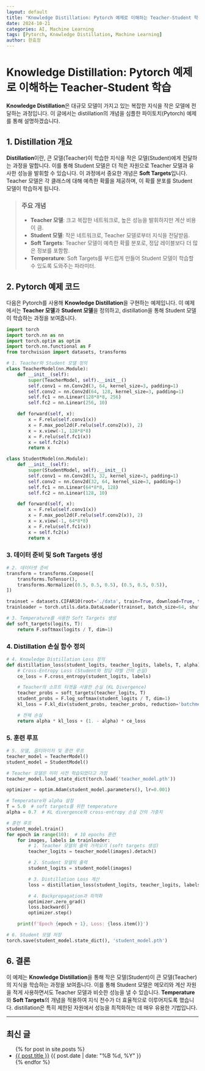 ```yaml
---
layout: default
title: "Knowledge Distillation: Pytorch 예제로 이해하는 Teacher-Student 학습"
date: 2024-10-21
categories: AI, Machine Learning
tags: [Pytorch, Knowledge Distillation, Machine Learning]
author: 한효정
---
```


# Knowledge Distillation: Pytorch 예제로 이해하는 Teacher-Student 학습

**Knowledge Distillation**은 대규모 모델이 가지고 있는 복잡한 지식을 작은 모델에 전달하는 과정입니다. 이 글에서는 distillation의 개념을 심플한 파이토치(Pytorch) 예제를 통해 설명하겠습니다.

## 1. Distillation 개요

**Distillation**이란, 큰 모델(Teacher)이 학습한 지식을 작은 모델(Student)에게 전달하는 과정을 말합니다. 이를 통해 Student 모델은 더 적은 자원으로 Teacher 모델과 유사한 성능을 발휘할 수 있습니다. 이 과정에서 중요한 개념은 **Soft Targets**입니다. Teacher 모델은 각 클래스에 대해 예측한 확률을 제공하며, 이 확률 분포를 Student 모델이 학습하게 됩니다.

> ### 주요 개념
> - **Teacher 모델**: 크고 복잡한 네트워크로, 높은 성능을 발휘하지만 계산 비용이 큼.
> - **Student 모델**: 작은 네트워크로, Teacher 모델로부터 지식을 전달받음.
> - **Soft Targets**: Teacher 모델이 예측한 확률 분포로, 정답 레이블보다 더 많은 정보를 포함함.
> - **Temperature**: Soft Targets를 부드럽게 만들어 Student 모델이 학습할 수 있도록 도와주는 파라미터.

## 2. Pytorch 예제 코드

다음은 Pytorch를 사용해 **Knowledge Distillation**을 구현하는 예제입니다. 이 예제에서는 **Teacher 모델**과 **Student 모델**을 정의하고, distillation을 통해 Student 모델이 학습하는 과정을 보여줍니다.

```python
import torch
import torch.nn as nn
import torch.optim as optim
import torch.nn.functional as F
from torchvision import datasets, transforms

# 1. Teacher와 Student 모델 정의
class TeacherModel(nn.Module):
    def __init__(self):
        super(TeacherModel, self).__init__()
        self.conv1 = nn.Conv2d(3, 64, kernel_size=3, padding=1)
        self.conv2 = nn.Conv2d(64, 128, kernel_size=3, padding=1)
        self.fc1 = nn.Linear(128*8*8, 256)
        self.fc2 = nn.Linear(256, 10)

    def forward(self, x):
        x = F.relu(self.conv1(x))
        x = F.max_pool2d(F.relu(self.conv2(x)), 2)
        x = x.view(-1, 128*8*8)
        x = F.relu(self.fc1(x))
        x = self.fc2(x)
        return x

class StudentModel(nn.Module):
    def __init__(self):
        super(StudentModel, self).__init__()
        self.conv1 = nn.Conv2d(3, 32, kernel_size=3, padding=1)
        self.conv2 = nn.Conv2d(32, 64, kernel_size=3, padding=1)
        self.fc1 = nn.Linear(64*8*8, 128)
        self.fc2 = nn.Linear(128, 10)

    def forward(self, x):
        x = F.relu(self.conv1(x))
        x = F.max_pool2d(F.relu(self.conv2(x)), 2)
        x = x.view(-1, 64*8*8)
        x = F.relu(self.fc1(x))
        x = self.fc2(x)
        return x
```

### 3. 데이터 준비 및 Soft Targets 생성

```python
# 2. 데이터셋 준비
transform = transforms.Compose([
    transforms.ToTensor(),
    transforms.Normalize((0.5, 0.5, 0.5), (0.5, 0.5, 0.5)),
])

trainset = datasets.CIFAR10(root='./data', train=True, download=True, transform=transform)
trainloader = torch.utils.data.DataLoader(trainset, batch_size=64, shuffle=True)

# 3. Temperature를 사용한 Soft Targets 생성
def soft_targets(logits, T):
    return F.softmax(logits / T, dim=1)
```

### 4. Distillation 손실 함수 정의

```python
# 4. Knowledge Distillation Loss 정의
def distillation_loss(student_logits, teacher_logits, labels, T, alpha):
    # Cross-Entropy Loss (Student와 정답 라벨 간의 손실)
    ce_loss = F.cross_entropy(student_logits, labels)

    # Teacher의 소프트 타겟을 사용한 손실 (KL Divergence)
    teacher_probs = soft_targets(teacher_logits, T)
    student_probs = F.log_softmax(student_logits / T, dim=1)
    kl_loss = F.kl_div(student_probs, teacher_probs, reduction='batchmean') * (T * T)

    # 전체 손실
    return alpha * kl_loss + (1. - alpha) * ce_loss
```

### 5. 훈련 루프

```python
# 5. 모델, 옵티마이저 및 훈련 루프
teacher_model = TeacherModel()
student_model = StudentModel()

# Teacher 모델은 이미 사전 학습되었다고 가정
teacher_model.load_state_dict(torch.load('teacher_model.pth'))

optimizer = optim.Adam(student_model.parameters(), lr=0.001)

# Temperature와 alpha 설정
T = 5.0  # soft targets를 위한 temperature
alpha = 0.7  # KL divergence와 cross-entropy 손실 간의 가중치

# 훈련 루프
student_model.train()
for epoch in range(10):  # 10 epochs 훈련
    for images, labels in trainloader:
        # 1. Teacher 모델의 출력 가져오기 (soft targets 생성)
        teacher_logits = teacher_model(images).detach()

        # 2. Student 모델의 출력
        student_logits = student_model(images)

        # 3. Distillation Loss 계산
        loss = distillation_loss(student_logits, teacher_logits, labels, T, alpha)

        # 4. Backpropagation과 최적화
        optimizer.zero_grad()
        loss.backward()
        optimizer.step()

    print(f'Epoch {epoch + 1}, Loss: {loss.item()}')

# 6. Student 모델 저장
torch.save(student_model.state_dict(), 'student_model.pth')
```

## 6. 결론

이 예제는 **Knowledge Distillation**을 통해 작은 모델(Student)이 큰 모델(Teacher)의 지식을 학습하는 과정을 보여줍니다. 이를 통해 Student 모델은 메모리와 계산 자원을 적게 사용하면서도 Teacher 모델과 비슷한 성능을 낼 수 있습니다. **Temperature**와 **Soft Targets**의 개념을 적용하여 지식 전수가 더 효율적으로 이루어지도록 했습니다. distillation은 특히 제한된 자원에서 성능을 최적화하는 데 매우 유용한 기법입니다.

---


## 최신 글
<ul>
  {% for post in site.posts %}
    <li>
      <a href="{{ post.url }}">{{ post.title }}</a>
      <span>{{ post.date | date: "%B %d, %Y" }}</span>
    </li>
  {% endfor %}
</ul>